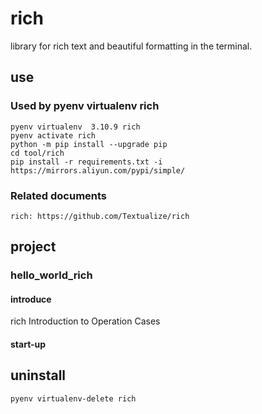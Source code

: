 # rich

library for rich text and beautiful formatting in the terminal.

## use

### Used by pyenv virtualenv rich

    pyenv virtualenv  3.10.9 rich
    pyenv activate rich
    python -m pip install --upgrade pip
    cd tool/rich
    pip install -r requirements.txt -i https://mirrors.aliyun.com/pypi/simple/

### Related documents

    rich: https://github.com/Textualize/rich

## project

### hello_world_rich

#### introduce

rich Introduction to Operation Cases

#### start-up

## uninstall

    pyenv virtualenv-delete rich
